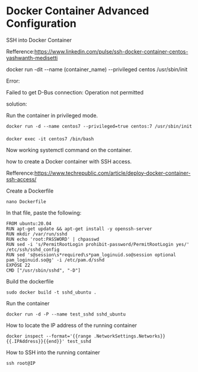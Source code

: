 # Docker Container Advanced Configuration

SSH into Docker Container 

Refference:https://www.linkedin.com/pulse/ssh-docker-container-centos-yashwanth-medisetti

docker run -dit --name (container_name) --privileged centos /usr/sbin/init

Error:

Failed to get D-Bus connection: Operation not permitted

solution:

Run the container in privileged mode.

    docker run -d --name centos7 --privileged=true centos:7 /usr/sbin/init
####
    docker exec -it centos7 /bin/bash

Now working systemctl command on the container.

how to create a Docker container with SSH access. 

Refference:https://www.techrepublic.com/article/deploy-docker-container-ssh-access/

Create a Dockerfile

    nano Dockerfile

In that file, paste the following:

    FROM ubuntu:20.04
    RUN apt-get update && apt-get install -y openssh-server
    RUN mkdir /var/run/sshd
    RUN echo 'root:PASSWORD' | chpasswd
    RUN sed -i 's/PermitRootLogin prohibit-password/PermitRootLogin yes/' /etc/ssh/sshd_config
    RUN sed 's@session\s*required\s*pam_loginuid.so@session optional pam_loginuid.so@g' -i /etc/pam.d/sshd
    EXPOSE 22
    CMD ["/usr/sbin/sshd", "-D"]

Build the dockerfile

    sudo docker build -t sshd_ubuntu .

Run the container

    docker run -d -P --name test_sshd sshd_ubuntu

How to locate the IP address of the running container

    docker inspect --format='{{range .NetworkSettings.Networks}}{{.IPAddress}}{{end}}' test_sshd

How to SSH into the running container

    ssh root@IP

#

